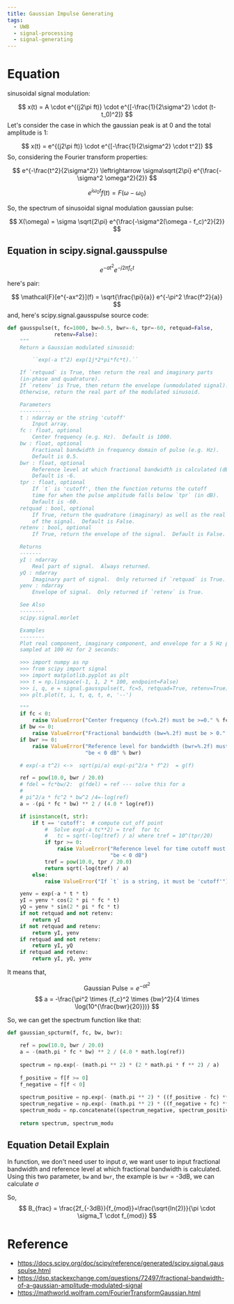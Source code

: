 ```yaml
---
title: Gaussian Impulse Generating
tags:
  - UWB
  - signal-processing
  - signal-generating
---
```

# Equation

sinusoidal signal modulation:

$$
x(t) = A \cdot e^{(j2\pi ft)} \cdot e^{[-\frac{1}{2\sigma^2} \cdot (t-t_0)^2]}
$$
Let's consider the case in which the gaussian peak is at 0 and the total amplitude is 1:

$$
x(t) = e^{(j2\pi ft)} \cdot e^{[-\frac{1}{2\sigma^2} \cdot t^2]}
$$
So, considering the Fourier transform properties:

$$
e^{-\frac{t^2}{2\sigma^2}} \leftrightarrow \sigma\sqrt{2\pi} e^{\frac{-\sigma^2 \omega^2}{2}}
$$

$$
e^{i\omega_0 t} f(t) = F(\omega - \omega_0)
$$

So, the spectrum of sinusoidal signal modulation gaussian pulse:

$$
X(\omega) = \sigma \sqrt{2\pi} e^{\frac{-\sigma^2(\omega - f_c)^2}{2}}
$$

## Equation in scipy.signal.gausspulse

$$
e^{-a t^2} e^{-j2\pi f_c t}
$$

here's pair:

$$
\mathcal{F}[e^{-ax^2}](f) = \sqrt{\frac{\pi}{a}} e^{-\pi^2 \frac{f^2}{a}}
$$
and, here's scipy.signal.gausspulse source code:

```python
def gausspulse(t, fc=1000, bw=0.5, bwr=-6, tpr=-60, retquad=False,
               retenv=False):
    """
    Return a Gaussian modulated sinusoid:

        ``exp(-a t^2) exp(1j*2*pi*fc*t).``

    If `retquad` is True, then return the real and imaginary parts
    (in-phase and quadrature).
    If `retenv` is True, then return the envelope (unmodulated signal).
    Otherwise, return the real part of the modulated sinusoid.

    Parameters
    ----------
    t : ndarray or the string 'cutoff'
        Input array.
    fc : float, optional
        Center frequency (e.g. Hz).  Default is 1000.
    bw : float, optional
        Fractional bandwidth in frequency domain of pulse (e.g. Hz).
        Default is 0.5.
    bwr : float, optional
        Reference level at which fractional bandwidth is calculated (dB).
        Default is -6.
    tpr : float, optional
        If `t` is 'cutoff', then the function returns the cutoff
        time for when the pulse amplitude falls below `tpr` (in dB).
        Default is -60.
    retquad : bool, optional
        If True, return the quadrature (imaginary) as well as the real part
        of the signal.  Default is False.
    retenv : bool, optional
        If True, return the envelope of the signal.  Default is False.

    Returns
    -------
    yI : ndarray
        Real part of signal.  Always returned.
    yQ : ndarray
        Imaginary part of signal.  Only returned if `retquad` is True.
    yenv : ndarray
        Envelope of signal.  Only returned if `retenv` is True.

    See Also
    --------
    scipy.signal.morlet

    Examples
    --------
    Plot real component, imaginary component, and envelope for a 5 Hz pulse,
    sampled at 100 Hz for 2 seconds:

    >>> import numpy as np
    >>> from scipy import signal
    >>> import matplotlib.pyplot as plt
    >>> t = np.linspace(-1, 1, 2 * 100, endpoint=False)
    >>> i, q, e = signal.gausspulse(t, fc=5, retquad=True, retenv=True)
    >>> plt.plot(t, i, t, q, t, e, '--')

    """
    if fc < 0:
        raise ValueError("Center frequency (fc=%.2f) must be >=0." % fc)
    if bw <= 0:
        raise ValueError("Fractional bandwidth (bw=%.2f) must be > 0." % bw)
    if bwr >= 0:
        raise ValueError("Reference level for bandwidth (bwr=%.2f) must "
                         "be < 0 dB" % bwr)

    # exp(-a t^2) <->  sqrt(pi/a) exp(-pi^2/a * f^2)  = g(f)

    ref = pow(10.0, bwr / 20.0)
    # fdel = fc*bw/2:  g(fdel) = ref --- solve this for a
    #
    # pi^2/a * fc^2 * bw^2 /4=-log(ref)
    a = -(pi * fc * bw) ** 2 / (4.0 * log(ref))

    if isinstance(t, str):
        if t == 'cutoff':  # compute cut_off point
            #  Solve exp(-a tc**2) = tref  for tc
            #   tc = sqrt(-log(tref) / a) where tref = 10^(tpr/20)
            if tpr >= 0:
                raise ValueError("Reference level for time cutoff must "
                                 "be < 0 dB")
            tref = pow(10.0, tpr / 20.0)
            return sqrt(-log(tref) / a)
        else:
            raise ValueError("If `t` is a string, it must be 'cutoff'")

    yenv = exp(-a * t * t)
    yI = yenv * cos(2 * pi * fc * t)
    yQ = yenv * sin(2 * pi * fc * t)
    if not retquad and not retenv:
        return yI
    if not retquad and retenv:
        return yI, yenv
    if retquad and not retenv:
        return yI, yQ
    if retquad and retenv:
        return yI, yQ, yenv

```


It means that,

$$
\text{Gaussian Pulse} = e^{-a t^2}
$$
$$
a = -\frac{\pi^2 \times {f_c}^2 \times {bw}^2}{4 \times \log(10^{\frac{bwr}{20}})}
$$


So, we can get the spectrum function like that:

```python
def gaussian_spcturm(f, fc, bw, bwr):
    
    ref = pow(10.0, bwr / 20.0)
    a = -(math.pi * fc * bw) ** 2 / (4.0 * math.log(ref))
    
    spectrum = np.exp(- (math.pi ** 2) * (2 * math.pi * f ** 2) / a)
    
    f_positive = f[f >= 0]
    f_negative = f[f < 0]
        
    spectrum_positive = np.exp(- (math.pi ** 2) * ((f_positive - fc) ** 2) / a)
    spectrum_negative = np.exp(- (math.pi ** 2) * ((f_negative + fc) ** 2) / a)
    spectrum_modu = np.concatenate((spectrum_negative, spectrum_positive))
    
    return spectrum, spectrum_modu
```
## Equation Detail Explain

In function, we don't need user to input $\sigma$, we want user to input fractional bandwidth and reference level at which fractional bandwidth is calculated. Using this two parameter, `bw` and `bwr`, the example is `bwr` = -3dB, we can calculate $\sigma$

So,
$$
B_{frac} = \frac{2f_{-3dB}}{f_{mod}}=\frac{\sqrt{ln(2)}}{\pi \cdot \sigma_T \cdot f_{mod}}
$$




# Reference

* https://docs.scipy.org/doc/scipy/reference/generated/scipy.signal.gausspulse.html
* https://dsp.stackexchange.com/questions/72497/fractional-bandwidth-of-a-gaussian-amplitude-modulated-signal
* https://mathworld.wolfram.com/FourierTransformGaussian.html